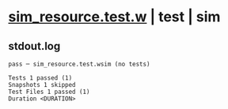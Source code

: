 # [sim_resource.test.w](../../../../../examples/tests/valid/sim_resource.test.w) | test | sim

## stdout.log
```log
pass ─ sim_resource.test.wsim (no tests)

Tests 1 passed (1)
Snapshots 1 skipped
Test Files 1 passed (1)
Duration <DURATION>
```

